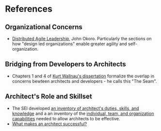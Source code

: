 # References

## Organizational Concerns

* [Distributed Agile Leadership](https://www.infoq.com/articles/distributed-agile-leadership), John Okoro.
  Particularly the sections on how "design led organizations" enable greater agility and self-organization.


## Bridging from Developers to Architects

* Chapters 1 and 4 of [Kurt Wallnau's dissertation](http://www.es.mdh.se/publications/1969-Predictability_By_Construction__Working_the_Architecture_Program_Seam) formalize the overlap in concerns bewteen architects and developers - he calls this "The Seam".

## Architect's Role and Skillset

* The SEI developed [an inventory of architect's duties, skills, and knowledge](https://resources.sei.cmu.edu/library/asset-view.cfm?assetid=509585) and a an inventory of the [individual, team, and organization capabilities](https://resources.sei.cmu.edu/library/asset-view.cfm?assetid=8939) needed to allow architects to be effective.
* [What makes an architect successful?](https://resources.sei.cmu.edu/asset_files/Article/2016_101_001_465495.pdf)
